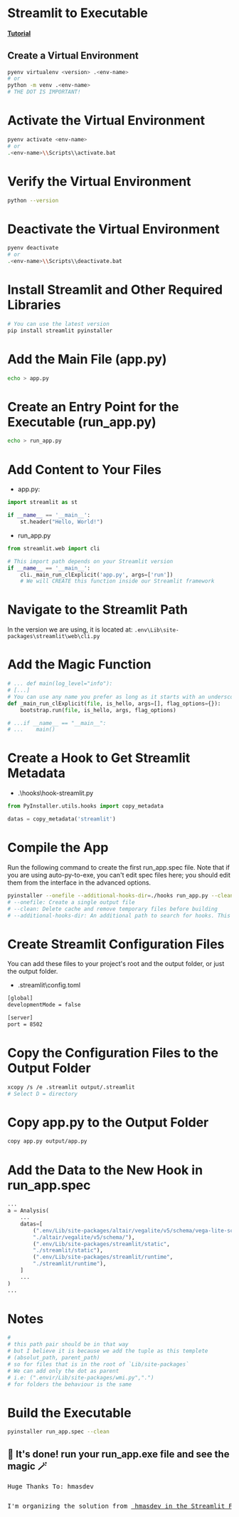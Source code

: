 # Streamlit to Executable
#### [Tutorial](https://youtu.be/G7Qeg_rbYM8)

## Create a Virtual Environment

```bash
pyenv virtualenv <version> .<env-name>
# or
python -m venv .<env-name>
# THE DOT IS IMPORTANT!
```

# Activate the Virtual Environment

```bash
pyenv activate <env-name>
# or
.<env-name>\\Scripts\\activate.bat
```

# Verify the Virtual Environment

```bash
python --version
```

# Deactivate the Virtual Environment

```bash
pyenv deactivate
# or
.<env-name>\\Scripts\\deactivate.bat
```

# Install Streamlit and Other Required Libraries

```bash
# You can use the latest version
pip install streamlit pyinstaller
```

# Add the Main File (app.py)

```bash
echo > app.py
```

# Create an Entry Point for the Executable (run_app.py)

```bash
echo > run_app.py
```

# Add Content to Your Files

- app.py:

```python
import streamlit as st

if __name__ == '__main__':
    st.header("Hello, World!")
```

- run_app.py

```python
from streamlit.web import cli

# This import path depends on your Streamlit version
if __name__ == '__main__':
    cli._main_run_clExplicit('app.py', args=['run'])
    # We will CREATE this function inside our Streamlit framework

```

# Navigate to the Streamlit Path

In the version we are using, it is located at: `.env\Lib\site-packages\streamlit\web\cli.py`

# Add the Magic Function
```python
# ... def main(log_level="info"):
# [...]
# You can use any name you prefer as long as it starts with an underscore
def _main_run_clExplicit(file, is_hello, args=[], flag_options={}):
    bootstrap.run(file, is_hello, args, flag_options)

# ...if __name__ == "__main__":
# ...    main()
```

# Create a Hook to Get Streamlit Metadata

- .\hooks\hook-streamlit.py
```python
from PyInstaller.utils.hooks import copy_metadata

datas = copy_metadata('streamlit')
```

# Compile the App
Run the following command to create the first run_app.spec file. 
Note that if you are using auto-py-to-exe, you can't edit spec files here; 
you should edit them from the interface in the advanced options.

```bash
pyinstaller --onefile --additional-hooks-dir=./hooks run_app.py --clean
# --onefile: Create a single output file
# --clean: Delete cache and remove temporary files before building
# --additional-hooks-dir: An additional path to search for hooks. This option can be used multiple times.
```

# Create Streamlit Configuration Files

You can add these files to your project's root and the output folder, or just the output folder.

- .streamlit\config.toml
```bash
[global]
developmentMode = false

[server]
port = 8502
```

# Copy the Configuration Files to the Output Folder
```bash
xcopy /s /e .streamlit output/.streamlit
# Select D = directory
```

# Copy app.py to the Output Folder
```bash
copy app.py output/app.py
```

# Add the Data to the New Hook in run_app.spec
```python
...
a = Analysis(
    ...
    datas=[
        (".env/Lib/site-packages/altair/vegalite/v5/schema/vega-lite-schema.json",
        "./altair/vegalite/v5/schema/"),
        (".env/Lib/site-packages/streamlit/static",
        "./streamlit/static"),
        (".env/Lib/site-packages/streamlit/runtime",
        "./streamlit/runtime"),
    ]
    ...
)
...

```
# Notes
```python
# 
# this path pair should be in that way
# but I believe it is because we add the tuple as this templete
# (absolut_path, parent_path)
# so for files that is in the root of `Lib/site-packages` 
# We can add only the dot as parent 
# i.e: (".envir/Lib/site-packages/wmi.py",".")
# for folders the behaviour is the same
```

# Build the Executable

```bash
pyinstaller run_app.spec --clean
```

## 🎈 It's done! run your run_app.exe file and see the magic 🪄

<pre>Huge Thanks To: hmasdev<pre>
<pre>I'm organizing the solution from <a href="https://discuss.streamlit.io/t/using-pyinstaller-or-similar-to-create-an-executable/902/18"> hmasdev in the Streamlit Forum</a></pre>
